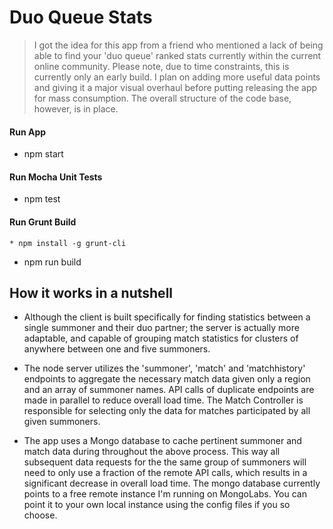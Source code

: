 # Duo Queue Stats

>I got the idea for this app from a friend who mentioned a lack of being able to find your 'duo queue' ranked stats currently within the current online community.
Please note, due to time constraints, this is currently only an early build. I plan on adding more useful data points and giving it a major visual overhaul before
putting releasing the app for mass consumption. The overall structure of the code base, however, is in place.

#### Run App
  * npm start

#### Run Mocha Unit Tests
  * npm test

#### Run Grunt Build
	* npm install -g grunt-cli
  * npm run build

## How it works in a nutshell

* Although the client is built specifically for finding statistics between a single summoner and their duo partner; the server is actually more adaptable, and capable of grouping match
statistics for clusters of anywhere between one and five summoners.

* The node server utilizes the 'summoner', 'match' and 'matchhistory' endpoints to aggregate the necessary match data given only a region and an array of summoner names.
API calls of duplicate endpoints are made in parallel to reduce overall load time. The Match Controller is responsible for selecting only the data for matches participated by all given summoners.

* The app uses a Mongo database to cache pertinent summoner and match data during throughout the above process. This way all subsequent data requests for the the same group of summoners will
need to only use a fraction of the remote API calls, which results in a significant decrease in overall load time. The mongo database currently points to a free remote instance I'm running on MongoLabs.
You can point it to your own local instance using the config files if you so choose.

